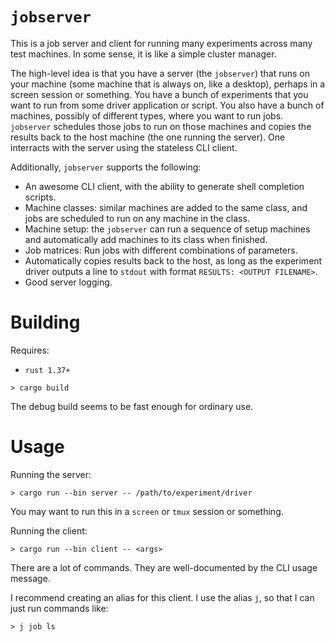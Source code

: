 # `jobserver`

This is a job server and client for running many experiments across many test
machines. In some sense, it is like a simple cluster manager.

The high-level idea is that you have a server (the `jobserver`) that runs on
your machine (some machine that is always on, like a desktop), perhaps in a
screen session or something. You have a bunch of experiments that you want to
run from some driver application or script. You also have a bunch of machines,
possibly of different types, where you want to run jobs. `jobserver` schedules
those jobs to run on those machines and copies the results back to the host
machine (the one running the server). One interracts with the server using the
stateless CLI client.

Additionally, `jobserver` supports the following:
- An awesome CLI client, with the ability to generate shell completion scripts.
- Machine classes: similar machines are added to the same class, and jobs are
  scheduled to run on any machine in the class.
- Machine setup: the `jobserver` can run a sequence of setup machines and
  automatically add machines to its class when finished.
- Job matrices: Run jobs with different combinations of parameters.
- Automatically copies results back to the host, as long as the experiment
  driver outputs a line to `stdout` with format `RESULTS: <OUTPUT FILENAME>`.
- Good server logging.

# Building

Requires:
- `rust 1.37+`

```console
> cargo build
```

The debug build seems to be fast enough for ordinary use.

# Usage

Running the server:

```console
> cargo run --bin server -- /path/to/experiment/driver
```

You may want to run this in a `screen` or `tmux` session or something.

Running the client:

```console
> cargo run --bin client -- <args>
```

There are a lot of commands. They are well-documented by the CLI usage message.

I recommend creating an alias for this client. I use the alias `j`, so that I
can just run commands like:

```console
> j job ls
```
